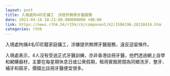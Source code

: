 ```yaml
---
layout: post
title: 入境處拘4印尼傭工　涉提供無牌牙醫服務
date: 2021-04-16 18:21:00.000000000 +08:00
link: https://news.rthk.hk/rthk/ch/component/k2/1586196-20210416.htm
categories: rthk
---
```


入境處拘捕4名印尼籍家庭傭工，涉嫌提供無牌牙醫服務，違反逗留條件。

入境處表示，4人沒有受過正式牙醫訓練，亦非香港註冊牙醫，他們透過網上自學和網購器材，主要在每星期休息日或公衆假期，租用賓館房間為同鄉洗牙、整牙、補牙和箍牙，價錢比註冊牙醫便宜很多。
